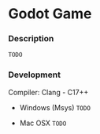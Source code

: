 # Godot Game

### Description

```TODO```

### Development

Compiler: Clang - C17++ 

- Windows (Msys)
```TODO```

- Mac OSX
```TODO```